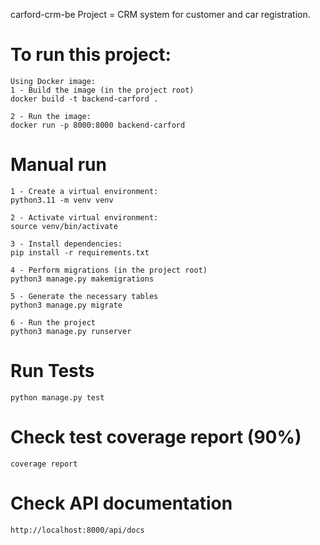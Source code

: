 carford-crm-be
Project = CRM system for customer and car registration.

# To run this project:

    Using Docker image:
    1 - Build the image (in the project root)
    docker build -t backend-carford .

    2 - Run the image:
    docker run -p 8000:8000 backend-carford

# Manual run
    1 - Create a virtual environment:
    python3.11 -m venv venv

    2 - Activate virtual environment:
    source venv/bin/activate

    3 - Install dependencies:
    pip install -r requirements.txt

    4 - Perform migrations (in the project root)
    python3 manage.py makemigrations

    5 - Generate the necessary tables
    python3 manage.py migrate

    6 - Run the project
    python3 manage.py runserver

# Run Tests
    python manage.py test
# Check test coverage report (90%)
    coverage report

# Check API documentation
    http://localhost:8000/api/docs